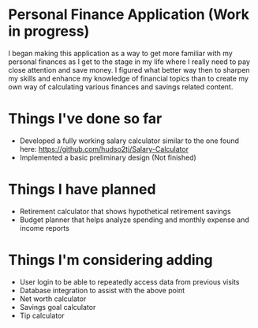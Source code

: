 # Personal Finance Application (Work in progress)

I began making this application as a way to get more familiar with my personal finances as I get to the stage in my life where I really need to pay
close attention and save money. I figured what better way then to sharpen my skills and enhance my knowledge of financial topics than to create my own way
of calculating various finances and savings related content.

# Things I've done so far
- Developed a fully working salary calculator similar to the one found here: https://github.com/hudso2tj/Salary-Calculator
- Implemented a basic preliminary design (Not finished)

# Things I have planned
- Retirement calculator that shows hypothetical retirement savings
- Budget planner that helps analyze spending and monthly expense and income reports

# Things I'm considering adding
- User login to be able to repeatedly access data from previous visits
- Database integration to assist with the above point
- Net worth calculator
- Savings goal calculator
- Tip calculator
